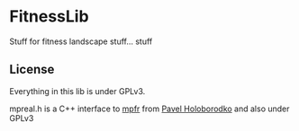 # FitnessLib
Stuff for fitness landscape stuff... stuff

## License
Everything in this lib is under GPLv3.

mpreal.h is a C++ interface to [mpfr](http://www.mpfr.org/) from [Pavel Holoborodko](http://www.holoborodko.com/pavel/mpfr/) and also under GPLv3
